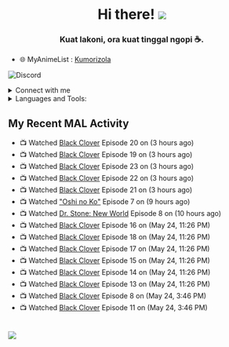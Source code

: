 <h1 align="center">Hi there! <img src="https://media.giphy.com/media/hvRJCLFzcasrR4ia7z/giphy.gif" width="25px"> </h1>
<h3 align="center">Kuat lakoni, ora kuat tinggal ngopi ☕.</h3>

- 🌐 MyAnimeList : [Kumorizola](https://myanimelist.net/animelist/Kumorizola)

![Discord](https://discord.c99.nl/widget/theme-3/761213268009943051.png)
<details>
      <summary>Connect with me</summary>
    <p align="left">
        <a href="https://www.facebook.com/kumori.hartley.1" target="blank"><img align="center"
                src="https://raw.githubusercontent.com/rahuldkjain/github-profile-readme-generator/master/src/images/icons/Social/facebook.svg"
                alt="kumori hartley" height="30" width="40" /></a>
        <a href="https://www.instagram.com/kumorizola/" target="blank"><img align="center"
                src="https://raw.githubusercontent.com/rahuldkjain/github-profile-readme-generator/master/src/images/icons/Social/instagram.svg"
                alt="kumorizola" height="30" width="40" /></a>
        <a href="https://discord.com" target="blank"><img align="center"
                src="https://raw.githubusercontent.com/rahuldkjain/github-profile-readme-generator/master/src/images/icons/Social/discord.svg"
                alt="Kumori#5882" height="30" width="40" /></a>
    </p>
</details>

<details>
    <summary align="left">Languages and Tools:</summary>
<p align="left">
      <a href="https://www.w3schools.com/css/" target="_blank">
        <img src="https://raw.githubusercontent.com/devicons/devicon/master/icons/css3/css3-original-wordmark.svg"
            alt="css3" width="40" height="40" /> </a> <a href="https://www.w3.org/html/" target="_blank"> <img
            src="https://raw.githubusercontent.com/devicons/devicon/master/icons/html5/html5-original-wordmark.svg"
            alt="html5" width="40" height="40" /> </a> <a href="https://www.java.com" target="_blank"> <img
            src="https://raw.githubusercontent.com/devicons/devicon/master/icons/java/java-original.svg" alt="java"
            width="40" height="40" /> </a> <a href="https://developer.mozilla.org/en-US/docs/Web/JavaScript"
            target="_blank"> <img
            src="https://raw.githubusercontent.com/devicons/devicon/master/icons/javascript/javascript-original.svg"
            alt="javascript" width="40" height="40" /> </a> <a href="https://nodejs.org" target="_blank"> <img
            src="https://raw.githubusercontent.com/devicons/devicon/master/icons/nodejs/nodejs-original-wordmark.svg"
            alt="nodejs" width="40" height="40" /> </a> <a href="https://www.python.org" target="_blank"> <img
            src="https://raw.githubusercontent.com/devicons/devicon/master/icons/python/python-original.svg"
            alt="python" width="40" height="40" /> </a> <a href="https://www.typescriptlang.org/" target="_blank"> <img
            src="https://raw.githubusercontent.com/devicons/devicon/master/icons/typescript/typescript-original.svg" 
            alt="typescript" width="40" height="40" /> </a> <a href="https://www.photoshop.com/en" target="_blank"> <img
            src="https://upload.wikimedia.org/wikipedia/commons/a/af/Adobe_Photoshop_CC_icon.svg" alt="photoshop" width="40" height="40"/> </a>
            <a href="https://www.adobe.com/products/premiere.html" target="_blank"> <img
            src="https://upload.wikimedia.org/wikipedia/commons/4/40/Adobe_Premiere_Pro_CC_icon.svg" alt="Premiere pro" width="40" height="40"/> </a>
            <a href="https://www.adobe.com/in/products/illustrator.html" target="_blank"> <img 
            src="https://upload.wikimedia.org/wikipedia/commons/f/fb/Adobe_Illustrator_CC_icon.svg" alt="illustrator" width="40" height="40"/> </a>
      
 </details>
 
 <h2> My Recent MAL Activity</h2>
<!-- MAL_ACTIVITY:start -->

- 📺 Watched [Black Clover](https://MyAnimeList.net/anime.php?id=34572) Episode 20 on (3 hours ago)
- 📺 Watched [Black Clover](https://MyAnimeList.net/anime.php?id=34572) Episode 19 on (3 hours ago)
- 📺 Watched [Black Clover](https://MyAnimeList.net/anime.php?id=34572) Episode 23 on (3 hours ago)
- 📺 Watched [Black Clover](https://MyAnimeList.net/anime.php?id=34572) Episode 22 on (3 hours ago)
- 📺 Watched [Black Clover](https://MyAnimeList.net/anime.php?id=34572) Episode 21 on (3 hours ago)
- 📺 Watched ["Oshi no Ko"](https://MyAnimeList.net/anime.php?id=52034) Episode 7 on (9 hours ago)
- 📺 Watched [Dr. Stone: New World](https://MyAnimeList.net/anime.php?id=48549) Episode 8 on (10 hours ago)
- 📺 Watched [Black Clover](https://MyAnimeList.net/anime.php?id=34572) Episode 16 on (May 24, 11:26 PM)
- 📺 Watched [Black Clover](https://MyAnimeList.net/anime.php?id=34572) Episode 18 on (May 24, 11:26 PM)
- 📺 Watched [Black Clover](https://MyAnimeList.net/anime.php?id=34572) Episode 17 on (May 24, 11:26 PM)
- 📺 Watched [Black Clover](https://MyAnimeList.net/anime.php?id=34572) Episode 15 on (May 24, 11:26 PM)
- 📺 Watched [Black Clover](https://MyAnimeList.net/anime.php?id=34572) Episode 14 on (May 24, 11:26 PM)
- 📺 Watched [Black Clover](https://MyAnimeList.net/anime.php?id=34572) Episode 13 on (May 24, 11:26 PM)
- 📺 Watched [Black Clover](https://MyAnimeList.net/anime.php?id=34572) Episode 8 on (May 24, 3:46 PM)
- 📺 Watched [Black Clover](https://MyAnimeList.net/anime.php?id=34572) Episode 11 on (May 24, 3:46 PM)

<!-- MAL_ACTIVITY:end -->

  
<h2 align="left"> <img src="https://media.discordapp.net/attachments/918405470073520168/919220018355523584/ezgif.com-gif-maker_1.gif">
